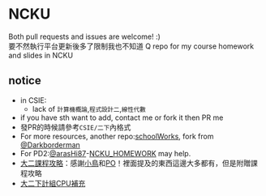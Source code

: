 # NCKU  
Both pull requests and issues are welcome! :)  
要不然執行平台更新後多了限制我也不知道 Q
repo for my course homework and slides in NCKU  
## notice  
- in CSIE:  
  - lack of `計算機概論`,`程式設計二`,`線性代數`
- if you have sth want to add, contact me or fork it then PR me  
- 發PR的時候請參考`CSIE/二下`內格式  
- For more resources, another repo:[schoolWorks](https://github.com/auyu0408/schoolWorks), fork from [@Darkborderman](https://github.com/Darkborderman)  
- For PD2:[@arasHi87](https://github.com/arasHi87)-[NCKU_HOMEWORK](https://github.com/arasHi87/NCKU_HOMEWORK) may help.  
- [大二課程攻略](https://hackmd.io/@yenpo/H1uenBppu)：感謝[小鳥](https://hackmd.io/@RaOJuZDORuaragGII0HY5g)和[PO](https://hackmd.io/@yenpo)！裡面提及的東西這邊大多都有，但是附贈課程攻略
- [大二下計組CPU補充](https://hackmd.io/@auyu0408/BJIluVzO_)
